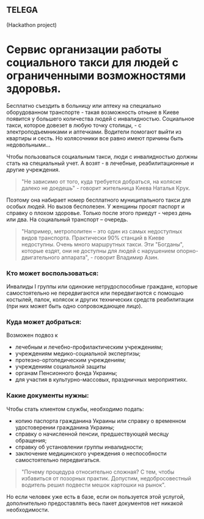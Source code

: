 ## TELEGA
(Hackathon project)

# Сервис организации работы социального такси для людей с ограниченными возможностями здоровья.

Бесплатно съездить в больницу или аптеку на специально оборудованном транспорте - такая возможность отныне в Киеве появится у большего количества людей с инвалидностью. Социальное такси, которое довезет в любую точку столицы, - с электроподъемниками и аптечками. Водители помогают выйти из квартиры и сесть. Но колясочники все равно имеют причины быть недовольными...

Чтобы пользоваться социальным такси, люди с инвалидностью должны стать на специальный учет. А возят - в лечебные, реабилитационные и другие учреждения.

> "Не зависимо от того, куда требуется добраться, на коляске далеко не доедешь" - говорит жительница Киева Наталья Крук. 

Поэтому она набирает номер бесплатного муниципального такси для особых людей. Но вызов бесполезен. У женщины просят паспорт и справку о плохом здоровье. Только после этого приедут - через день или два. На социальный транспорт – очередь.

> "Например, метрополитен – это один из самых недоступных видов транспорта. Практически 90% станций в Киеве недоступны. Очень много маршрутных такси. Эти "Богданы", которые ездят, они не доступны для людей с нарушением опорно-двигательного аппарата", - говорит Владимир Азин.

### Кто может воспользоваться:

Инвалиды I группы или одинокие нетрудоспособные граждане, которые самостоятельно не передвигаются или передвигаются с помощью костылей, палок, колясок и других технических средств реабилитации (при них может быть одно сопровождающее лицо).

### Куда может добраться:
Возможен подвоз к
+ лечебным и лечебно-профилактическим учреждениям;
+ учреждениям медико-социальной экспертизы; 
+ протезно-ортопедическим учреждениям; 
+ учреждениям социальной защиты 
+ органам Пенсионного фонда Украины; 
+ для участия в культурно-массовых, праздничных мероприятиях.

### Какие документы нужны:

Чтобы стать клиентом службы, необходимо подать:
+ копию паспорта гражданина Украины или справку о временном удостоверении гражданина Украины; 
+ справку о начисленной пенсии, предшествующей месяцу обращения; 
+ справку об установлении группы инвалидности; 
+ заключение медицинского учреждения о неспособности самостоятельно передвигаться.

> "Почему процедура относительно сложная? С тем, чтобы избавиться от позорных практик. Допустим, недобросовестный водитель решил подвести мешок картошки на рынок".

Но если человек уже есть в базе, если он пользуется этой услугой, дополнительно предоставлять весь пакет документов нет никакой необходимости.
